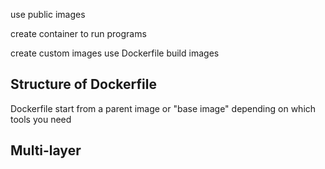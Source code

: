 use public images

create container to run programs

create custom images
  use Dockerfile build images


## Structure of Dockerfile
Dockerfile start from a parent image or "base image"
depending on which tools you need 

## Multi-layer